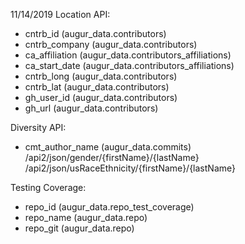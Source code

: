 11/14/2019
Location API:
- cntrb_id (augur_data.contributors)
- cntrb_company (augur_data.contributors)
- ca_affiliation (augur_data.contributors_affiliations)
- ca_start_date (augur_data.contributors_affiliations)
- cntrb_long (augur_data.contributors)
- cntrb_lat (augur_data.contributors)
- gh_user_id (augur_data.contributors)
- gh_url (augur_data.contributors)

Diversity API:
- cmt_author_name (augur_data.commits)
/api2/json/gender/{firstName}/{lastName}
/api2/json/usRaceEthnicity/{firstName}/{lastName}

Testing Coverage:
- repo_id (augur_data.repo_test_coverage)
- repo_name (augur_data.repo)
- repo_git (augur_data.repo)

